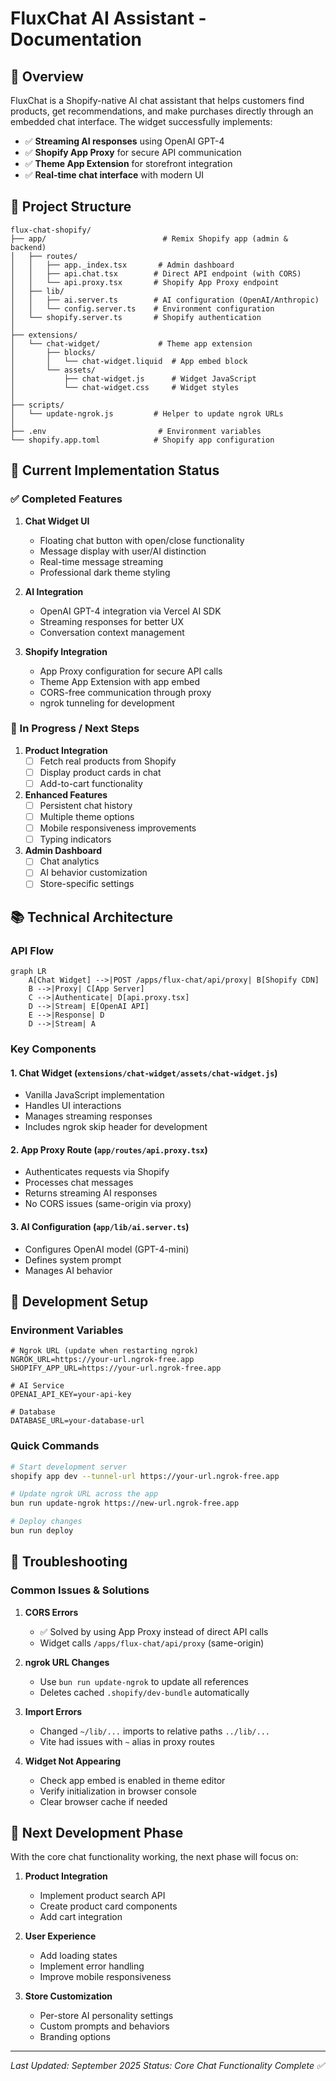 # FluxChat AI Assistant - Documentation

## 🎉 Overview

FluxChat is a Shopify-native AI chat assistant that helps customers find products, get recommendations, and make purchases directly through an embedded chat interface. The widget successfully implements:

- ✅ **Streaming AI responses** using OpenAI GPT-4
- ✅ **Shopify App Proxy** for secure API communication
- ✅ **Theme App Extension** for storefront integration
- ✅ **Real-time chat interface** with modern UI

## 📁 Project Structure

```
flux-chat-shopify/
├── app/                          # Remix Shopify app (admin & backend)
│   ├── routes/
│   │   ├── app._index.tsx       # Admin dashboard
│   │   ├── api.chat.tsx        # Direct API endpoint (with CORS)
│   │   └── api.proxy.tsx       # Shopify App Proxy endpoint
│   ├── lib/
│   │   ├── ai.server.ts        # AI configuration (OpenAI/Anthropic)
│   │   └── config.server.ts    # Environment configuration
│   └── shopify.server.ts       # Shopify authentication
│
├── extensions/
│   └── chat-widget/             # Theme app extension
│       ├── blocks/
│       │   └── chat-widget.liquid  # App embed block
│       └── assets/
│           ├── chat-widget.js      # Widget JavaScript
│           └── chat-widget.css     # Widget styles
│
├── scripts/
│   └── update-ngrok.js         # Helper to update ngrok URLs
│
├── .env                         # Environment variables
└── shopify.app.toml            # Shopify app configuration
```

## 🚀 Current Implementation Status

### ✅ Completed Features

1. **Chat Widget UI**
   - Floating chat button with open/close functionality
   - Message display with user/AI distinction
   - Real-time message streaming
   - Professional dark theme styling

2. **AI Integration**
   - OpenAI GPT-4 integration via Vercel AI SDK
   - Streaming responses for better UX
   - Conversation context management

3. **Shopify Integration**
   - App Proxy configuration for secure API calls
   - Theme App Extension with app embed
   - CORS-free communication through proxy
   - ngrok tunneling for development

### 🚧 In Progress / Next Steps

1. **Product Integration**
   - [ ] Fetch real products from Shopify
   - [ ] Display product cards in chat
   - [ ] Add-to-cart functionality

2. **Enhanced Features**
   - [ ] Persistent chat history
   - [ ] Multiple theme options
   - [ ] Mobile responsiveness improvements
   - [ ] Typing indicators

3. **Admin Dashboard**
   - [ ] Chat analytics
   - [ ] AI behavior customization
   - [ ] Store-specific settings

## 📚 Technical Architecture

### API Flow

```mermaid
graph LR
    A[Chat Widget] -->|POST /apps/flux-chat/api/proxy| B[Shopify CDN]
    B -->|Proxy| C[App Server]
    C -->|Authenticate| D[api.proxy.tsx]
    D -->|Stream| E[OpenAI API]
    E -->|Response| D
    D -->|Stream| A
```

### Key Components

#### 1. **Chat Widget** (`extensions/chat-widget/assets/chat-widget.js`)
- Vanilla JavaScript implementation
- Handles UI interactions
- Manages streaming responses
- Includes ngrok skip header for development

#### 2. **App Proxy Route** (`app/routes/api.proxy.tsx`)
- Authenticates requests via Shopify
- Processes chat messages
- Returns streaming AI responses
- No CORS issues (same-origin via proxy)

#### 3. **AI Configuration** (`app/lib/ai.server.ts`)
- Configures OpenAI model (GPT-4-mini)
- Defines system prompt
- Manages AI behavior

## 🔧 Development Setup

### Environment Variables

```env
# Ngrok URL (update when restarting ngrok)
NGROK_URL=https://your-url.ngrok-free.app
SHOPIFY_APP_URL=https://your-url.ngrok-free.app

# AI Service
OPENAI_API_KEY=your-api-key

# Database
DATABASE_URL=your-database-url
```

### Quick Commands

```bash
# Start development server
shopify app dev --tunnel-url https://your-url.ngrok-free.app

# Update ngrok URL across the app
bun run update-ngrok https://new-url.ngrok-free.app

# Deploy changes
bun run deploy
```

## 🐛 Troubleshooting

### Common Issues & Solutions

1. **CORS Errors**
   - ✅ Solved by using App Proxy instead of direct API calls
   - Widget calls `/apps/flux-chat/api/proxy` (same-origin)

2. **ngrok URL Changes**
   - Use `bun run update-ngrok` to update all references
   - Deletes cached `.shopify/dev-bundle` automatically

3. **Import Errors**
   - Changed `~/lib/...` imports to relative paths `../lib/...`
   - Vite had issues with `~` alias in proxy routes

4. **Widget Not Appearing**
   - Check app embed is enabled in theme editor
   - Verify initialization in browser console
   - Clear browser cache if needed

## 📝 Next Development Phase

With the core chat functionality working, the next phase will focus on:

1. **Product Integration**
   - Implement product search API
   - Create product card components
   - Add cart integration

2. **User Experience**
   - Add loading states
   - Implement error handling
   - Improve mobile responsiveness

3. **Store Customization**
   - Per-store AI personality settings
   - Custom prompts and behaviors
   - Branding options

---

*Last Updated: September 2025*
*Status: Core Chat Functionality Complete ✅*